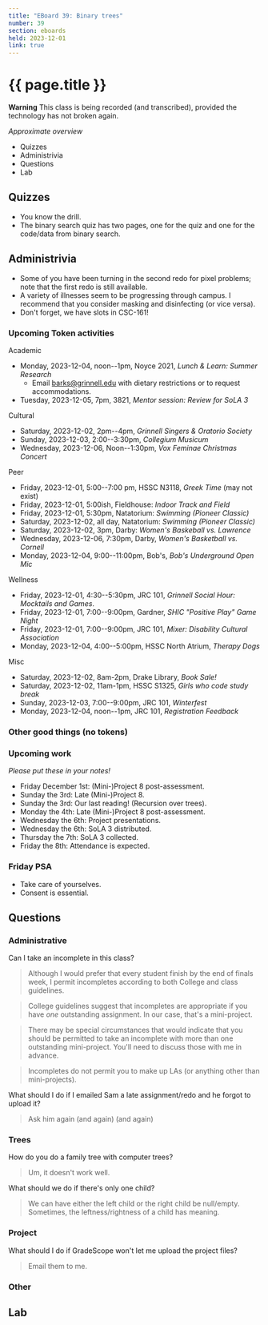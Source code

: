```yaml
---
title: "EBoard 39: Binary trees"
number: 39
section: eboards
held: 2023-12-01
link: true
---
```

# {{ page.title }}

**Warning** This class is being recorded (and transcribed), provided the technology has not broken again.

_Approximate overview_

* Quizzes
* Administrivia
* Questions
* Lab

Quizzes
-------

* You know the drill.
* The binary search quiz has two pages, one for the quiz and one for
  the code/data from binary search.

Administrivia
-------------

* Some of you have been turning in the second redo for pixel problems;
  note that the first redo is still available.
* A variety of illnesses seem to be progressing through campus.  I 
  recommend that you consider masking and disinfecting (or vice versa).
* Don't forget, we have slots in CSC-161!

### Upcoming Token activities

Academic

* Monday, 2023-12-04, noon--1pm, Noyce 2021, _Lunch & Learn: Summer Research_
    * Email barks@grinnell.edu with dietary restrictions or to
      request accommodations.
* Tuesday, 2023-12-05, 7pm, 3821, _Mentor session: Review for SoLA 3_

Cultural

* Saturday, 2023-12-02, 2pm--4pm, _Grinnell Singers & Oratorio Society_
* Sunday, 2023-12-03, 2:00--3:30pm, _Collegium Musicum_
* Wednesday, 2023-12-06, Noon--1:30pm, _Vox Feminae Christmas Concert_

Peer

* Friday, 2023-12-01, 5:00--7:00 pm, HSSC N3118, _Greek Time_ (may not exist)
* Friday, 2023-12-01, 5:00ish, Fieldhouse: _Indoor Track and Field_
* Friday, 2023-12-01, 5:30pm, Natatorium: _Swimming (Pioneer Classic)_
* Saturday, 2023-12-02, all day, Natatorium: _Swimming (Pioneer Classic)_
* Saturday, 2023-12-02, 3pm, Darby: _Women's Baskeball vs. Lawrence_
* Wednesday, 2023-12-06, 7:30pm, Darby, _Women's Basketball vs. Cornell_
* Monday, 2023-12-04, 9:00--11:00pm, Bob's, _Bob's Underground Open Mic_

Wellness

* Friday, 2023-12-01, 4:30--5:30pm, JRC 101, _Grinnell Social Hour:
  Mocktails and Games_. 
* Friday, 2023-12-01, 7:00--9:00pm, Gardner, _SHIC "Positive Play" Game Night_
* Friday, 2023-12-01, 7:00--9:00pm, JRC 101, _Mixer: Disability Cultural Association_
* Monday, 2023-12-04, 4:00--5:00pm, HSSC North Atrium, _Therapy Dogs_

Misc

* Saturday, 2023-12-02, 8am-2pm, Drake Library, _Book Sale!_
* Saturday, 2023-12-02, 11am-1pm, HSSC S1325, _Girls who code study break_
* Sunday, 2023-12-03, 7:00--9:00pm, JRC 101, _Winterfest_
* Monday, 2023-12-04, noon--1pm, JRC 101, _Registration Feedback_

### Other good things (no tokens)

### Upcoming work

_Please put these in your notes!_

* Friday December 1st: (Mini-)Project 8 post-assessment.
* Sunday the 3rd: Late (Mini-)Project 8.
* Sunday the 3rd: Our last reading! (Recursion over trees).
* Monday the 4th: Late (Mini-)Project 8 post-assessment.
* Wednesday the 6th: Project presentations.
* Wednesday the 6th: SoLA 3 distributed.
* Thursday the 7th: SoLA 3 collected.
* Friday the 8th: Attendance is expected.

### Friday PSA

* Take care of yourselves.
* Consent is essential.

Questions
---------

### Administrative

Can I take an incomplete in this class?

> Although I would prefer that every student finish by the end of finals
  week, I permit incompletes according to both College and class guidelines.

> College guidelines suggest that incompletes are appropriate if you have
  _one_ outstanding assignment. In our case, that's a mini-project.

> There may be special circumstances that would indicate that you should
  be permitted to take an incomplete with more than one outstanding
  mini-project. You'll need to discuss those with me in advance.

> Incompletes do not permit you to make up LAs (or anything other than 
  mini-projects).

What should I do if I emailed Sam a late assignment/redo and he forgot
to upload it?

> Ask him again (and again) (and again)

### Trees

How do you do a family tree with computer trees?

> Um, it doesn't work well.

What should we do if there's only one child?

> We can have either the left child or the right child be null/empty.
  Sometimes, the leftness/rightness of a child has meaning.

### Project

What should I do if GradeScope won't let me upload the project files?

> Email them to me.

### Other

Lab
---
